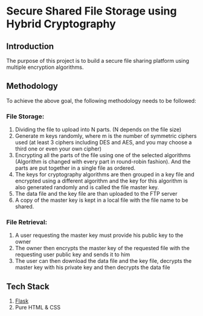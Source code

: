 # Secure Shared File Storage using Hybrid Cryptography

## Introduction
The purpose of this project is to build a secure file sharing platform using multiple encryption algorithms.
## Methodology
To achieve the above goal, the following methodology needs to be followed:
### File Storage:
1. Dividing the file to upload into N parts. (N depends on the file size)
2. Generate m keys randomly, where m is the number of symmetric ciphers used (at least 3 ciphers
including DES and AES, and you may choose a third one or even your own cipher)
3. Encrypting all the parts of the file using one of the selected algorithms (Algorithm is changed with
every part in round-robin fashion). And the parts are put together in a single file as ordered.
4. The keys for cryptography algorithms are then grouped in a key file and encrypted using a different algorithm and the key for this algorithm is also generated randomly and is called the file master key.
5. The data file and the key file are than uploaded to the FTP server
6. A copy of the master key is kept in a local file with the file name to be shared.
### File Retrieval:
1. A user requesting the master key must provide his public key to the owner
2. The owner then encrypts the master key of the requested file with the requesting user public key
and sends it to him
3. The user can then download the data file and the key file, decrypts the master key with his private
key and then decrypts the data file
## Tech Stack
1. [Flask](https://flask.palletsprojects.com/en/2.2.x/)
2. Pure HTML & CSS